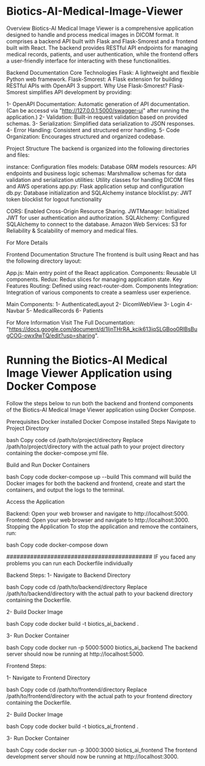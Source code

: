 # Biotics-AI-Medical-Image-Viewer
Overview
Biotics-AI Medical Image Viewer is a comprehensive application designed to handle and process medical images in DICOM format. It comprises a backend API built with Flask and Flask-Smorest and a frontend built with React. The backend provides RESTful API endpoints for managing medical records, patients, and user authentication, while the frontend offers a user-friendly interface for interacting with these functionalities.

Backend Documentation
Core Technologies
Flask: A lightweight and flexible Python web framework.
Flask-Smorest: A Flask extension for building RESTful APIs with OpenAPI 3 support.
Why Use Flask-Smorest?
Flask-Smorest simplifies API development by providing:

1- OpenAPI Documentation: Automatic generation of API documentation. (Can be accessd via "http://127.0.0.1:5000/swagger-ui" after running the application.)
2- Validation: Built-in request validation based on provided schemas.
3- Serialization: Simplified data serialization to JSON responses.
4- Error Handling: Consistent and structured error handling.
5- Code Organization: Encourages structured and organized codebase.


Project Structure
The backend is organized into the following directories and files:

instance: Configuration files
models: Database ORM models
resources: API endpoints and business logic
schemas: Marshmallow schemas for data validation and serialization
utilities: Utility classes for handling DICOM files and AWS operations
app.py: Flask application setup and configuration
db.py: Database initialization and SQLAlchemy instance
blocklist.py: JWT token blocklist for logout functionality

CORS: Enabled Cross-Origin Resource Sharing.
JWTManager: Initialized JWT for user authentication and authorization.
SQLAlchemy: Configured SQLAlchemy to connect to the database.
Amazon Web Services: S3 for Reliability & Scalability of memory and medical files.

For More Details 

Frontend Documentation
Structure
The frontend is built using React and has the following directory layout:

App.js: Main entry point of the React application.
Components: Reusable UI components.
Redux: Redux slices for managing application state.
Key Features
Routing: Defined using react-router-dom.
Components Integration: Integration of various components to create a seamless user experience.

Main Components: 
1- AuthenticatedLayout
2- DicomWebView
3- Login
4- Navbar
5- MedicalRecords
6- Patients

For More Information Visit The Full Documentation: "https://docs.google.com/document/d/1IjnTHrRA_kcik613iqSLGBoo0RlBsBugCOG-owx9wTQ/edit?usp=sharing".

# Running the Biotics-AI Medical Image Viewer Application using Docker Compose
Follow the steps below to run both the backend and frontend components of the Biotics-AI Medical Image Viewer application using Docker Compose.

Prerequisites
Docker installed
Docker Compose installed
Steps
Navigate to Project Directory

bash
Copy code
cd /path/to/project/directory
Replace /path/to/project/directory with the actual path to your project directory containing the docker-compose.yml file.

Build and Run Docker Containers

bash
Copy code
docker-compose up --build
This command will build the Docker images for both the backend and frontend, create and start the containers, and output the logs to the terminal.

Access the Application

Backend: Open your web browser and navigate to http://localhost:5000.
Frontend: Open your web browser and navigate to http://localhost:3000.
Stopping the Application
To stop the application and remove the containers, run:

bash
Copy code
docker-compose down

###########################################
IF you faced any problems you can run each Dockerfile individually

Backend Steps:
1- Navigate to Backend Directory

bash
Copy code
cd /path/to/backend/directory
Replace /path/to/backend/directory with the actual path to your backend directory containing the Dockerfile.

2- Build Docker Image

bash
Copy code
docker build -t biotics_ai_backend .

3- Run Docker Container

bash
Copy code
docker run -p 5000:5000 biotics_ai_backend
The backend server should now be running at http://localhost:5000.

Frontend Steps:

1- Navigate to Frontend Directory

bash
Copy code
cd /path/to/frontend/directory
Replace /path/to/frontend/directory with the actual path to your frontend directory containing the Dockerfile.

2- Build Docker Image

bash
Copy code
docker build -t biotics_ai_frontend .

3- Run Docker Container

bash
Copy code
docker run -p 3000:3000 biotics_ai_frontend
The frontend development server should now be running at http://localhost:3000.